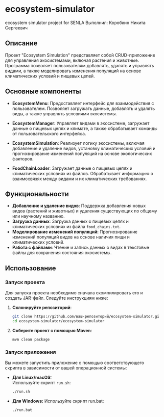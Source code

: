 # ecosystem-simulator
ecosystem simulator  project for SENLA
Выполнил: Коробкин Никита Сергеевич

## Описание
Проект "Ecosystem Simulation" представляет собой CRUD-приложение для управления экосистемами, включая растения и животные. Программа позволяет пользователям добавлять, удалять и управлять видами, а также моделировать изменения популяций на основе климатических условий и пищевых цепей.

## Основные компоненты

- **EcosystemMenu**: Предоставляет интерфейс для взаимодействия с пользователем. Позволяет загружать данные, добавлять и удалять виды, а также управлять условиями экосистемы.

- **EcosystemManager**: Управляет видами в экосистеме, загружает данные о пищевых цепях и климате, а также обрабатывает команды от пользовательского интерфейса.

- **EcosystemSimulation**: Реализует логику экосистемы, включая добавление и удаление видов, установку климатических условий и прогнозирование изменений популяций на основе экологических факторов.

- **FoodChainLoader**: Загружает данные о пищевых цепях и климатических условиях из файлов. Обрабатывает информацию о взаимосвязях между видами и их климатических требованиях.

## Функциональности

- **Добавление и удаление видов**: Поддержка добавления новых видов (растений и животных) и удаления существующих по общему или научному названию.
- **Загрузка данных**: Загрузка данных о пищевых цепях и климатических условиях из файла `food_chains.txt`.
- **Моделирование изменений популяций**: Прогнозирование изменений популяций видов на основе наличия пищи и климатических условий.
- **Работа с файлами**: Чтение и запись данных о видах в текстовые файлы для сохранения состояния экосистемы.

## Использование

### Запуск проекта

Для запуска проекта необходимо сначала скомпилировать его и создать JAR-файл. Следуйте инструкциям ниже:

1. **Склонируйте репозиторий**:
   ```bash
   git clone https://github.com/ваш-репозиторий/ecosystem-simulator.git
   cd ecosystem-simulator/ecosystem-simulator

2. **Соберите проект с помощью Maven**:
    ```bash
   mvn clean package


### Запуск приложения

Вы можете запустить приложение с помощью соответствующего скрипта в зависимости от вашей операционной системы:

- **Для Linux/macOS:**  
  Используйте скрипт `run.sh`:
  ```bash
  ./run.sh

- **Для Windows:**
  Используйте скрипт run.bat:
   ```bash
  ./run.bat
